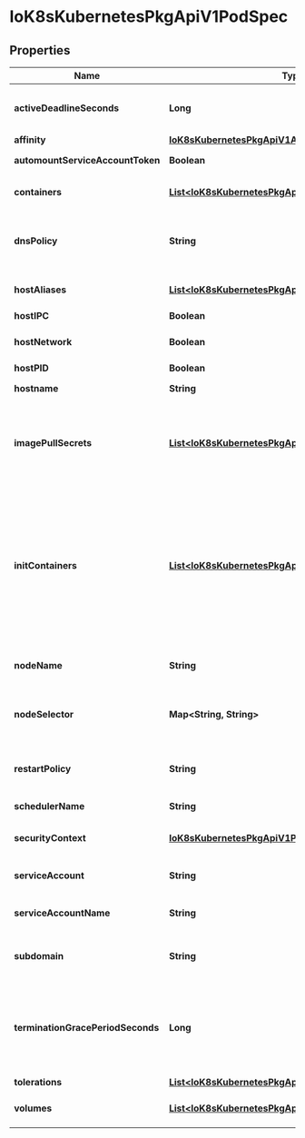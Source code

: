 
# IoK8sKubernetesPkgApiV1PodSpec

## Properties
Name | Type | Description | Notes
------------ | ------------- | ------------- | -------------
**activeDeadlineSeconds** | **Long** | Optional duration in seconds the pod may be active on the node relative to StartTime before the system will actively try to mark it failed and kill associated containers. Value must be a positive integer. |  [optional]
**affinity** | [**IoK8sKubernetesPkgApiV1Affinity**](IoK8sKubernetesPkgApiV1Affinity.md) | If specified, the pod&#39;s scheduling constraints |  [optional]
**automountServiceAccountToken** | **Boolean** | AutomountServiceAccountToken indicates whether a service account token should be automatically mounted. |  [optional]
**containers** | [**List&lt;IoK8sKubernetesPkgApiV1Container&gt;**](IoK8sKubernetesPkgApiV1Container.md) | List of containers belonging to the pod. Containers cannot currently be added or removed. There must be at least one container in a Pod. Cannot be updated. | 
**dnsPolicy** | **String** | Set DNS policy for containers within the pod. One of &#39;ClusterFirstWithHostNet&#39;, &#39;ClusterFirst&#39; or &#39;Default&#39;. Defaults to \&quot;ClusterFirst\&quot;. To have DNS options set along with hostNetwork, you have to specify DNS policy explicitly to &#39;ClusterFirstWithHostNet&#39;. |  [optional]
**hostAliases** | [**List&lt;IoK8sKubernetesPkgApiV1HostAlias&gt;**](IoK8sKubernetesPkgApiV1HostAlias.md) | HostAliases is an optional list of hosts and IPs that will be injected into the pod&#39;s hosts file if specified. This is only valid for non-hostNetwork pods. |  [optional]
**hostIPC** | **Boolean** | Use the host&#39;s ipc namespace. Optional: Default to false. |  [optional]
**hostNetwork** | **Boolean** | Host networking requested for this pod. Use the host&#39;s network namespace. If this option is set, the ports that will be used must be specified. Default to false. |  [optional]
**hostPID** | **Boolean** | Use the host&#39;s pid namespace. Optional: Default to false. |  [optional]
**hostname** | **String** | Specifies the hostname of the Pod If not specified, the pod&#39;s hostname will be set to a system-defined value. |  [optional]
**imagePullSecrets** | [**List&lt;IoK8sKubernetesPkgApiV1LocalObjectReference&gt;**](IoK8sKubernetesPkgApiV1LocalObjectReference.md) | ImagePullSecrets is an optional list of references to secrets in the same namespace to use for pulling any of the images used by this PodSpec. If specified, these secrets will be passed to individual puller implementations for them to use. For example, in the case of docker, only DockerConfig type secrets are honored. More info: https://kubernetes.io/docs/concepts/containers/images#specifying-imagepullsecrets-on-a-pod |  [optional]
**initContainers** | [**List&lt;IoK8sKubernetesPkgApiV1Container&gt;**](IoK8sKubernetesPkgApiV1Container.md) | List of initialization containers belonging to the pod. Init containers are executed in order prior to containers being started. If any init container fails, the pod is considered to have failed and is handled according to its restartPolicy. The name for an init container or normal container must be unique among all containers. Init containers may not have Lifecycle actions, Readiness probes, or Liveness probes. The resourceRequirements of an init container are taken into account during scheduling by finding the highest request/limit for each resource type, and then using the max of of that value or the sum of the normal containers. Limits are applied to init containers in a similar fashion. Init containers cannot currently be added or removed. Cannot be updated. More info: https://kubernetes.io/docs/concepts/workloads/pods/init-containers/ |  [optional]
**nodeName** | **String** | NodeName is a request to schedule this pod onto a specific node. If it is non-empty, the scheduler simply schedules this pod onto that node, assuming that it fits resource requirements. |  [optional]
**nodeSelector** | **Map&lt;String, String&gt;** | NodeSelector is a selector which must be true for the pod to fit on a node. Selector which must match a node&#39;s labels for the pod to be scheduled on that node. More info: https://kubernetes.io/docs/concepts/configuration/assign-pod-node/ |  [optional]
**restartPolicy** | **String** | Restart policy for all containers within the pod. One of Always, OnFailure, Never. Default to Always. More info: https://kubernetes.io/docs/concepts/workloads/pods/pod-lifecycle/#restart-policy |  [optional]
**schedulerName** | **String** | If specified, the pod will be dispatched by specified scheduler. If not specified, the pod will be dispatched by default scheduler. |  [optional]
**securityContext** | [**IoK8sKubernetesPkgApiV1PodSecurityContext**](IoK8sKubernetesPkgApiV1PodSecurityContext.md) | SecurityContext holds pod-level security attributes and common container settings. Optional: Defaults to empty.  See type description for default values of each field. |  [optional]
**serviceAccount** | **String** | DeprecatedServiceAccount is a depreciated alias for ServiceAccountName. Deprecated: Use serviceAccountName instead. |  [optional]
**serviceAccountName** | **String** | ServiceAccountName is the name of the ServiceAccount to use to run this pod. More info: https://kubernetes.io/docs/tasks/configure-pod-container/configure-service-account/ |  [optional]
**subdomain** | **String** | If specified, the fully qualified Pod hostname will be \&quot;&lt;hostname&gt;.&lt;subdomain&gt;.&lt;pod namespace&gt;.svc.&lt;cluster domain&gt;\&quot;. If not specified, the pod will not have a domainname at all. |  [optional]
**terminationGracePeriodSeconds** | **Long** | Optional duration in seconds the pod needs to terminate gracefully. May be decreased in delete request. Value must be non-negative integer. The value zero indicates delete immediately. If this value is nil, the default grace period will be used instead. The grace period is the duration in seconds after the processes running in the pod are sent a termination signal and the time when the processes are forcibly halted with a kill signal. Set this value longer than the expected cleanup time for your process. Defaults to 30 seconds. |  [optional]
**tolerations** | [**List&lt;IoK8sKubernetesPkgApiV1Toleration&gt;**](IoK8sKubernetesPkgApiV1Toleration.md) | If specified, the pod&#39;s tolerations. |  [optional]
**volumes** | [**List&lt;IoK8sKubernetesPkgApiV1Volume&gt;**](IoK8sKubernetesPkgApiV1Volume.md) | List of volumes that can be mounted by containers belonging to the pod. More info: https://kubernetes.io/docs/concepts/storage/volumes |  [optional]



